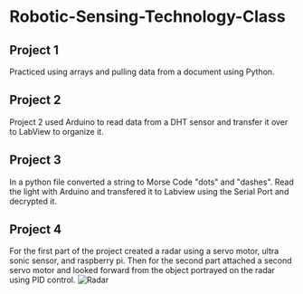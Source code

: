 # Robotic-Sensing-Technology-Class
## Project 1 
Practiced using arrays and pulling data from a document using Python.
## Project 2
Project 2 used Arduino to read data from a DHT sensor and transfer it over to LabView to organize it.
## Project 3
In a python file converted a string to Morse Code "dots" and "dashes". Read the light with Arduino and transfered it to Labview using the Serial Port and decrypted it.
## Project 4 
For the first part of the project created a radar using a servo motor, ultra sonic sensor, and raspberry pi. Then for the second part attached a second servo motor and looked forward from the object portrayed on the radar using PID control.
![](/Project_4/radar_Otto.jpg "Radar")
